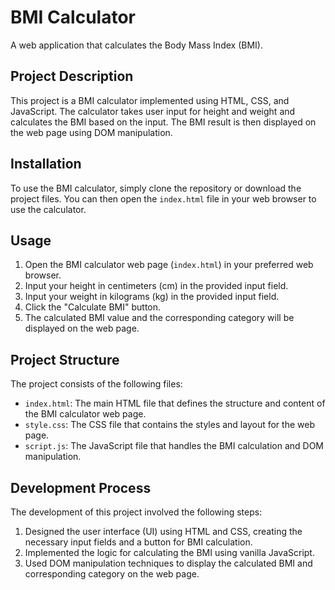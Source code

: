# BMI Calculator

A web application that calculates the Body Mass Index (BMI).

## Project Description

This project is a BMI calculator implemented using HTML, CSS, and JavaScript. The calculator takes user input for height and weight and calculates the BMI based on the input. The BMI result is then displayed on the web page using DOM manipulation.

## Installation

To use the BMI calculator, simply clone the repository or download the project files. You can then open the `index.html` file in your web browser to use the calculator.

## Usage

1. Open the BMI calculator web page (`index.html`) in your preferred web browser.
2. Input your height in centimeters (cm) in the provided input field.
3. Input your weight in kilograms (kg) in the provided input field.
4. Click the "Calculate BMI" button.
5. The calculated BMI value and the corresponding category will be displayed on the web page.

## Project Structure

The project consists of the following files:

- `index.html`: The main HTML file that defines the structure and content of the BMI calculator web page.
- `style.css`: The CSS file that contains the styles and layout for the web page.
- `script.js`: The JavaScript file that handles the BMI calculation and DOM manipulation.

## Development Process

The development of this project involved the following steps:

1. Designed the user interface (UI) using HTML and CSS, creating the necessary input fields and a button for BMI calculation.
2. Implemented the logic for calculating the BMI using vanilla JavaScript.
3. Used DOM manipulation techniques to display the calculated BMI and corresponding category on the web page.
